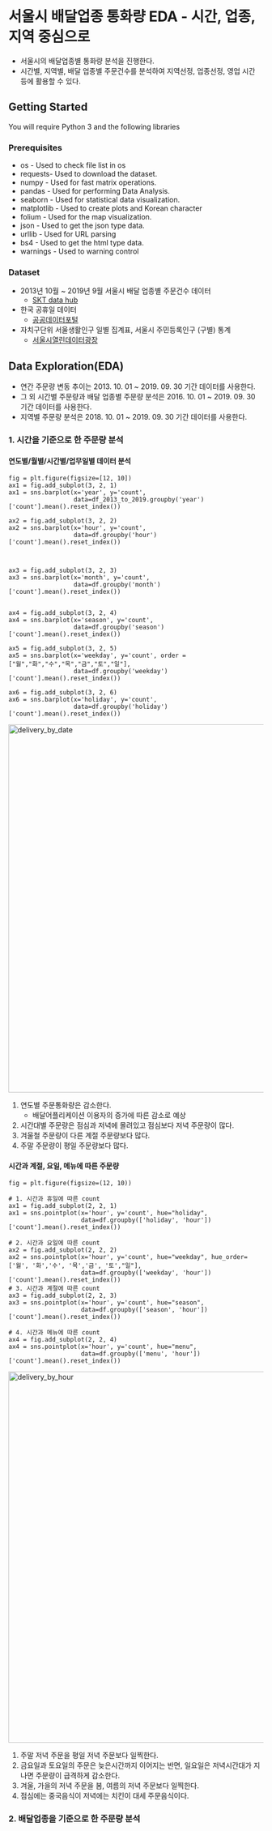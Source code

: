 # 서울시 배달업종 통화량 EDA - 시간, 업종, 지역 중심으로

- 서울시의 배달업종별 통화량 분석을 진행한다. 
- 시간별, 지역별, 배달 업종별 주문건수를 분석하여 지역선정, 업종선정, 영업 시간 등에 활용할 수 있다.


## Getting Started

You will require Python 3 and the following libraries

### Prerequisites

* os - Used to check file list in os
* requests- Used to download the dataset.
* numpy - Used for fast matrix operations.
* pandas - Used for performing Data Analysis.
* seaborn - Used for statistical data visualization.
* matplotlib - Used to create plots and Korean character
* folium - Used for the map visualization. 
* json - Used to get the json type data.
* urllib - Used for URL parsing
* bs4 - Used to get the html type data.
* warnings - Used to warning control

### Dataset

* 2013년 10월 ~ 2019년 9월 서울시 배달 업종별 주문건수 데이터
    * [SKT data hub](https://www.bigdatahub.co.kr/index.do)
* 한국 공휴일 데이터
    * [공공데이터포털](https://data.go.kr/index.do)
* 자치구단위 서울생활인구 일별 집계표, 서울시 주민등록인구 (구별) 통계
    * [서울시열린데이터광장](https://data.seoul.go.kr/)
    

## Data Exploration(EDA)

* 연간 주문량 변동 추이는 2013. 10. 01 ~ 2019. 09. 30 기간 데이터를 사용한다. 
* 그 외 시간별 주문량과 배달 업종별 주문량 분석은 2016. 10. 01 ~ 2019. 09. 30 기간 데이터를 사용한다. 
* 지역별 주문량 분석은 2018. 10. 01 ~ 2019. 09. 30 기간 데이터를 사용한다. 

### 1. 시간을 기준으로 한 주문량 분석

#### 연도별/월별/시간별/업무일별 데이터 분석
```
fig = plt.figure(figsize=[12, 10])
ax1 = fig.add_subplot(3, 2, 1)
ax1 = sns.barplot(x='year', y='count',
                  data=df_2013_to_2019.groupby('year')['count'].mean().reset_index())

ax2 = fig.add_subplot(3, 2, 2)
ax2 = sns.barplot(x='hour', y='count',
                  data=df.groupby('hour')['count'].mean().reset_index())



ax3 = fig.add_subplot(3, 2, 3)
ax3 = sns.barplot(x='month', y='count',
                  data=df.groupby('month')['count'].mean().reset_index())


ax4 = fig.add_subplot(3, 2, 4)
ax4 = sns.barplot(x='season', y='count',
                  data=df.groupby('season')['count'].mean().reset_index())

ax5 = fig.add_subplot(3, 2, 5)
ax5 = sns.barplot(x='weekday', y='count', order = ["월","화","수","목","금","토","일"],
                  data=df.groupby('weekday')['count'].mean().reset_index())

ax6 = fig.add_subplot(3, 2, 6)
ax6 = sns.barplot(x='holiday', y='count',
                  data=df.groupby('holiday')['count'].mean().reset_index())
```
<img width="727" alt="delivery_by_date" src="https://user-images.githubusercontent.com/72846894/99190863-7a05f100-27ac-11eb-9173-91bc2b79d5fe.png">


1. 연도별 주문통화량은 감소한다.
    - 배달어플리케이션 이용자의 증가에 따른 감소로 예상
2. 시간대별 주문량은 점심과 저녁에 몰려있고 점심보다 저녁 주문량이 많다. 
3. 겨울철 주문량이 다른 계절 주문량보다 많다. 
4. 주말 주문량이 평일 주문량보다 많다.

#### 시간과 계절, 요일, 메뉴에 따른 주문량
```
fig = plt.figure(figsize=(12, 10))

# 1. 시간과 휴일에 따른 count
ax1 = fig.add_subplot(2, 2, 1)
ax1 = sns.pointplot(x='hour', y='count', hue="holiday",
                    data=df.groupby(['holiday', 'hour'])['count'].mean().reset_index())

# 2. 시간과 요일에 따른 count
ax2 = fig.add_subplot(2, 2, 2)
ax2 = sns.pointplot(x='hour', y='count', hue="weekday", hue_order=['월', '화','수', '목','금', '토',"일"],
                    data=df.groupby(['weekday', 'hour'])['count'].mean().reset_index())
# 3. 시간과 계절에 따른 count
ax3 = fig.add_subplot(2, 2, 3)
ax3 = sns.pointplot(x='hour', y='count', hue="season",
                    data=df.groupby(['season', 'hour'])['count'].mean().reset_index())

# 4. 시간과 메뉴에 따른 count
ax4 = fig.add_subplot(2, 2, 4)
ax4 = sns.pointplot(x='hour', y='count', hue="menu",
                    data=df.groupby(['menu', 'hour'])['count'].mean().reset_index())

```
<img width="733" alt="delivery_by_hour" src="https://user-images.githubusercontent.com/72846894/99190880-8db15780-27ac-11eb-9b2e-03c16583690a.png">


1. 주말 저녁 주문을 평일 저녁 주문보다 일찍한다. 
2. 금요일과 토요일의 주문은 늦은시간까지 이어지는 반면, 일요일은 저녁시간대가 지나면 주문량이 급격하게 감소한다.
3. 겨울, 가을의 저녁 주문을 봄, 여름의 저녁 주문보다 일찍한다.
4. 점심에는 중국음식이 저녁에는 치킨이 대세 주문음식이다.

### 2. 배달업종을 기준으로 한 주문량 분석
